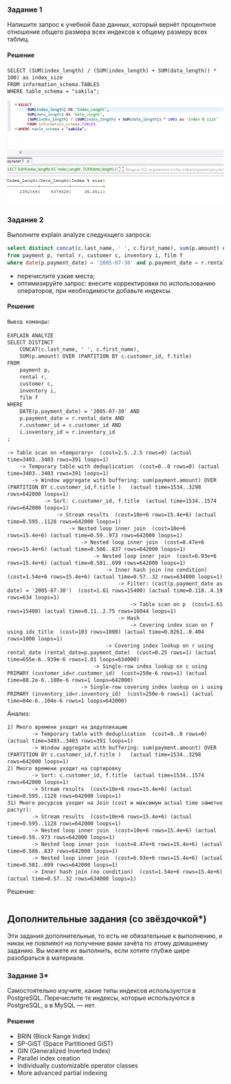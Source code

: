### Задание 1

Напишите запрос к учебной базе данных, который вернёт процентное отношение общего размера всех индексов к общему размеру всех таблиц.

#### Решение
```
SELECT (SUM(index_length) / (SUM(index_length) + SUM(data_length)) * 100) as index_size
FROM information_schema.TABLES
WHERE table_schema = "sakila";
```
![Задание 1](image.png)

### Задание 2

Выполните explain analyze следующего запроса:
```sql
select distinct concat(c.last_name, ' ', c.first_name), sum(p.amount) over (partition by c.customer_id, f.title)
from payment p, rental r, customer c, inventory i, film f
where date(p.payment_date) = '2005-07-30' and p.payment_date = r.rental_date and r.customer_id = c.customer_id and i.inventory_id = r.inventory_id
```
- перечислите узкие места;
- оптимизируйте запрос: внесите корректировки по использованию операторов, при необходимости добавьте индексы.

#### Решение

```
Вывод команды:

EXPLAIN ANALYZE
SELECT DISTINCT 
	CONCAT(c.last_name, ' ', c.first_name), 
	SUM(p.amount) OVER (PARTITION BY c.customer_id, f.title)
FROM 
	payment p, 
	rental r, 
	customer c, 
	inventory i, 
	film f
WHERE 
	DATE(p.payment_date) = '2005-07-30' AND 
	p.payment_date = r.rental_date AND 
	r.customer_id = c.customer_id AND 
	i.inventory_id = r.inventory_id
;

-> Table scan on <temporary>  (cost=2.5..2.5 rows=0) (actual time=3403..3403 rows=391 loops=1)
    -> Temporary table with deduplication  (cost=0..0 rows=0) (actual time=3403..3403 rows=391 loops=1)
        -> Window aggregate with buffering: sum(payment.amount) OVER (PARTITION BY c.customer_id,f.title )   (actual time=1534..3298 rows=642000 loops=1)
            -> Sort: c.customer_id, f.title  (actual time=1534..1574 rows=642000 loops=1)
                -> Stream results  (cost=10e+6 rows=15.4e+6) (actual time=0.595..1128 rows=642000 loops=1)
                    -> Nested loop inner join  (cost=10e+6 rows=15.4e+6) (actual time=0.59..973 rows=642000 loops=1)
                        -> Nested loop inner join  (cost=8.47e+6 rows=15.4e+6) (actual time=0.586..837 rows=642000 loops=1)
                            -> Nested loop inner join  (cost=6.93e+6 rows=15.4e+6) (actual time=0.581..699 rows=642000 loops=1)
                                -> Inner hash join (no condition)  (cost=1.54e+6 rows=15.4e+6) (actual time=0.57..32 rows=634000 loops=1)
                                    -> Filter: (cast(p.payment_date as date) = '2005-07-30')  (cost=1.61 rows=15400) (actual time=0.118..4.19 rows=634 loops=1)
                                        -> Table scan on p  (cost=1.61 rows=15400) (actual time=0.11..2.75 rows=16044 loops=1)
                                    -> Hash
                                        -> Covering index scan on f using idx_title  (cost=103 rows=1000) (actual time=0.0261..0.404 rows=1000 loops=1)
                                -> Covering index lookup on r using rental_date (rental_date=p.payment_date)  (cost=0.25 rows=1) (actual time=655e-6..939e-6 rows=1.01 loops=634000)
                            -> Single-row index lookup on c using PRIMARY (customer_id=r.customer_id)  (cost=250e-6 rows=1) (actual time=88.2e-6..108e-6 rows=1 loops=642000)
                        -> Single-row covering index lookup on i using PRIMARY (inventory_id=r.inventory_id)  (cost=250e-6 rows=1) (actual time=84e-6..104e-6 rows=1 loops=642000)
```

Анализ:

```
1) Много времени уходит на дедупликацию
        -> Temporary table with deduplication  (cost=0..0 rows=0) (actual time=3403..3403 rows=391 loops=1)
        -> Window aggregate with buffering: sum(payment.amount) OVER (PARTITION BY c.customer_id,f.title )   (actual time=1534..3298 rows=642000 loops=1)
2) Много времени уходит на сортировку
        -> Sort: c.customer_id, f.title  (actual time=1534..1574 rows=642000 loops=1)
        -> Stream results  (cost=10e+6 rows=15.4e+6) (actual time=0.595..1128 rows=642000 loops=1)
31) Много ресурсов уходит на Join (cost и максимум actual time заметно растут):
        -> Stream results  (cost=10e+6 rows=15.4e+6) (actual time=0.595..1128 rows=642000 loops=1)
        -> Nested loop inner join  (cost=10e+6 rows=15.4e+6) (actual time=0.59..973 rows=642000 loops=1)
        -> Nested loop inner join  (cost=8.47e+6 rows=15.4e+6) (actual time=0.586..837 rows=642000 loops=1)
        -> Nested loop inner join  (cost=6.93e+6 rows=15.4e+6) (actual time=0.581..699 rows=642000 loops=1)
        -> Inner hash join (no condition)  (cost=1.54e+6 rows=15.4e+6) (actual time=0.57..32 rows=634000 loops=1)

```
Решение:
```
```

## Дополнительные задания (со звёздочкой*)
Эти задания дополнительные, то есть не обязательные к выполнению, и никак не повлияют на получение вами зачёта по этому домашнему заданию. Вы можете их выполнить, если хотите глубже шире разобраться в материале.

### Задание 3*

Самостоятельно изучите, какие типы индексов используются в PostgreSQL. Перечислите те индексы, которые используются в PostgreSQL, а в MySQL — нет.

#### Решение
- BRIN (Block Range Index)	
- SP-GiST (Space Partitioned GiST)	
- GIN (Generalized Inverted Index)	
- Parallel index creation
- Individually customizable operator classes
- More advanced partial indexing